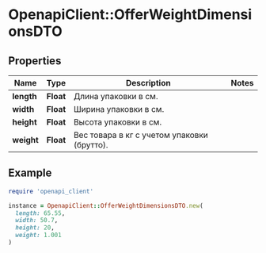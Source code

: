 # OpenapiClient::OfferWeightDimensionsDTO

## Properties

| Name | Type | Description | Notes |
| ---- | ---- | ----------- | ----- |
| **length** | **Float** | Длина упаковки в см.  |  |
| **width** | **Float** | Ширина упаковки в см.  |  |
| **height** | **Float** | Высота упаковки в см.  |  |
| **weight** | **Float** | Вес товара в кг с учетом упаковки (брутто).  |  |

## Example

```ruby
require 'openapi_client'

instance = OpenapiClient::OfferWeightDimensionsDTO.new(
  length: 65.55,
  width: 50.7,
  height: 20,
  weight: 1.001
)
```

